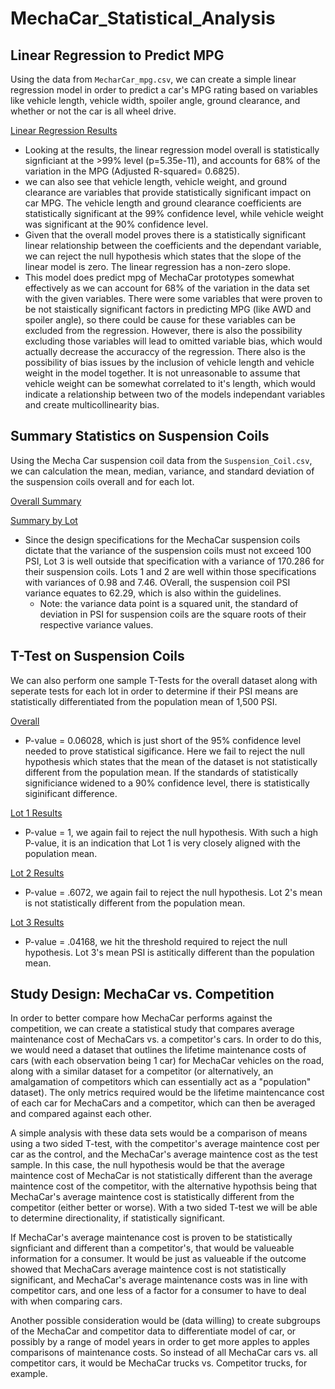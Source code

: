 # MechaCar_Statistical_Analysis

## Linear Regression to Predict MPG 
Using the data from `MecharCar_mpg.csv`, we can create a simple linear regression model in order to predict a car's MPG rating based on variables like vehicle length, vehicle width, spoiler angle, ground clearance, and whether or not the car is all wheel drive. 

[Linear Regression Results](https://github.com/matthewprice-github/MechaCar_Statistical_Analysis/blob/main/Screenshots/Regression.PNG)

* Looking at the results, the linear regression model overall is statistically signficiant at the >99% level (p=5.35e-11), and accounts for 68% of the variation in the MPG (Adjusted R-squared= 0.6825). 
* we can also see that vehicle length, vehicle weight, and ground clearance are variables that provide statistically significant impact on car MPG. The vehicle length and ground clearance coefficients are statistically significant at the 99% confidence level, while vehicle weight was significant at the 90% confidence level. 
* Given that the overall model proves there is a statistically significant linear relationship between the coefficients and the dependant variable, we can reject the null hypothesis which states that the slope of the linear model is zero. The linear regression has a non-zero slope.  
* This model does predict mpg of MechaCar prototypes somewhat effectively as we can account for 68% of the variation in the data set with the given variables. There were some variables that were proven to be not staistically significant factors in predicting MPG (like AWD and spoiler angle), so there could be cause for these variables can be excluded from the regression. However, there is also the possibility excluding those variables will lead to omitted variable bias, which would actually decrease the accuraccy of the regression. There also is the possibility of bias issues by the inclusion of vehicle length and vehicle weight in the model together. It is not unreasonable to assume that vehicle weight can be somewhat correlated to it's length, which would indicate a relationship between two of the models independant variables and create multicollinearity bias. 

## Summary Statistics on Suspension Coils 
Using the Mecha Car suspension coil data from the `Suspension_Coil.csv`, we can calculation the mean, median, variance, and standard deviation of the suspension coils overall and for each lot. 

[Overall Summary](https://github.com/matthewprice-github/MechaCar_Statistical_Analysis/blob/main/Screenshots/Total_Summary.PNG)

[Summary by Lot](https://github.com/matthewprice-github/MechaCar_Statistical_Analysis/blob/main/Screenshots/Lots_Summary.PNG)

* Since the design specifications for the MechaCar suspension coils dictate that the variance of the suspension coils must not exceed 100 PSI, Lot 3 is well outside that specification with a variance of 170.286 for their suspension coils. Lots 1 and 2 are well within those specifications with variances of 0.98 and 7.46. OVerall, the suspension coil PSI variance equates to 62.29, which is also within the guidelines. 
  * Note: the variance data point is a squared unit, the standard of deviation in PSI for suspension coils are the square roots of their respective variance values. 

## T-Test on Suspension Coils
We can also perform one sample T-Tests for the overall dataset along with seperate tests for each lot in order to determine if their PSI means are statistically differentiated from the population mean of 1,500 PSI. 

[Overall](https://github.com/matthewprice-github/MechaCar_Statistical_Analysis/blob/main/Screenshots/Total_T-Test.PNG)
* P-value = 0.06028, which is just short of the 95% confidence level needed to prove statistical sigificance. Here we fail to reject the null hypothesis which states that the mean of the dataset is not statistically different from the population mean. If the standards of statistically significiance widened to a 90% confidence level, there is statistically siginificant difference. 

[Lot 1 Results](https://github.com/matthewprice-github/MechaCar_Statistical_Analysis/blob/main/Screenshots/Lot1_T-Test.PNG)
* P-value = 1, we again fail to reject the null hypothesis. With such a high P-value, it is an indication that Lot 1 is very closely aligned with the population mean. 

[Lot 2 Results](https://github.com/matthewprice-github/MechaCar_Statistical_Analysis/blob/main/Screenshots/Lot2_T-Test.PNG)
* P-value = .6072, we again fail to reject the null hypothesis. Lot 2's mean is not statistically different from the population mean. 

[Lot 3 Results](https://github.com/matthewprice-github/MechaCar_Statistical_Analysis/blob/main/Screenshots/Lot3_T-Test.PNG)
* P-value = .04168, we hit the threshold required to reject the null hypothesis. Lot 3's mean PSI is astitically different than the population mean. 


## Study Design: MechaCar vs. Competition 
In order to better compare how MechaCar performs against the competition, we can create a statistical study that compares average maintenance cost of MechaCars vs. a competitor's cars. In order to do this, we would need a dataset that outlines the lifetime maintenance costs of cars (with each observation being 1 car) for MechaCar vehicles on the road, along with a similar dataset for a competitor (or alternatively, an amalgamation of competitors which can essentially act as a "population" dataset). The only metrics required would be the lifetime maintencance cost of each car for MechaCars and a competitor, which can then be averaged and compared against each other. 

A simple analysis with these data sets would be a comparison of means using a two sided T-test, with the competitor's average maintence cost per car as the control, and the MechaCar's average maintence cost as the test sample. In this case, the null hypothesis would be that the average maintence cost of MechaCar is not statistically different than the average maintence cost of the competitor, with the alternative hypothsis being that MechaCar's average maintence cost is statistically different from the competitor (either better or worse). With a two sided T-test we will be able to determine directionality, if statistically significant. 

If MechaCar's average maintenance cost is proven to be statistically signficiant and different than a competitor's, that would be valueable information for a consumer. It would  be just as valueable if the outcome showed that MechaCars average maintence cost is not statistically significant, and MechaCar's average maintenance costs was in line with competitor cars, and one less of a factor for a consumer to have to deal with when comparing cars. 

Another possible consideration would be (data willing) to create subgroups of the MechaCar and competitor data to differentiate model of car, or possibly by a range of model years in order to get more apples to apples comparisons of maintenance costs. So instead of all MechaCar cars vs. all competitor cars, it would be MechaCar trucks vs. Competitor trucks, for example. 


